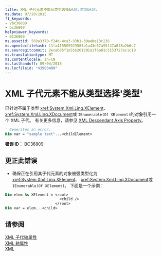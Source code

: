 ```yaml
---
title: XML 子代元素不能从类型选择&#39;类型&#39;
ms.date: 07/20/2015
f1_keywords:
- vbc36809
- bc36809
helpviewer_keywords:
- BC36809
ms.assetid: 560a3370-f24d-4ca3-93b1-39aabe13c238
ms.openlocfilehash: 11fa415505929583a1a43e57a95f47a8f8a2b6c7
ms.sourcegitcommit: 2eceb05f1a5bb261291a1f6a91c5153727ac1c19
ms.translationtype: MT
ms.contentlocale: zh-CN
ms.lasthandoff: 09/04/2018
ms.locfileid: "43503499"
---
```

# <a name="xml-descendant-elements-cannot-be-selected-from-type-39type39"></a>XML 子代元素不能从类型选择&#39;类型&#39;
已针对不属于类型 <xref:System.Xml.Linq.XElement>、 <xref:System.Xml.Linq.XDocument>或 `IEnumerable(Of XElement)`的对象引用一个 XML 子代。 有关更多信息，请参见 [XML Descendant Axis Property](../../visual-basic/language-reference/xml-axis/xml-descendant-axis-property.md)。  
  
```vb  
' Generates an error.  
Dim var = "sample text"...<childElement>  
```  
  
 **错误 ID：** BC36809  
  
## <a name="to-correct-this-error"></a>更正此错误  
  
-   确保正在引用其子代元素的对象被强类型化为 <xref:System.Xml.Linq.XElement>、 <xref:System.Xml.Linq.XDocument>或 `IEnumerable(Of XElement)`。 下面是一个示例：  
  
```vb  
Dim elem As XElement = <root>  
                         <child />  
                       </root>  
Dim var = elem...<child>  
```  
  
## <a name="see-also"></a>请参阅  
 [XML 子代轴属性](../../visual-basic/language-reference/xml-axis/xml-descendant-axis-property.md)  
 [XML 轴属性](../../visual-basic/language-reference/xml-axis/index.md)  
 [XML](../../visual-basic/programming-guide/language-features/xml/index.md)
